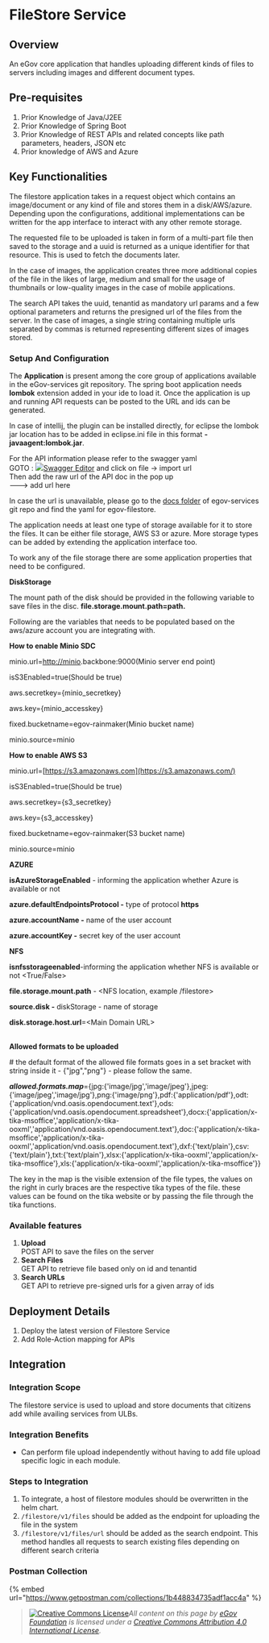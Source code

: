 # FileStore Service

## Overview <a href="#overview" id="overview"></a>

An eGov core application that handles uploading different kinds of files to servers including images and different document types.

## Pre-requisites <a href="#pre-requisites" id="pre-requisites"></a>

1. Prior Knowledge of Java/J2EE
2. Prior Knowledge of Spring Boot
3. Prior Knowledge of REST APIs and related concepts like path parameters, headers, JSON etc
4. Prior knowledge of AWS and Azure

## Key Functionalities <a href="#key-functionalities" id="key-functionalities"></a>

The filestore application takes in a request object which contains an image/document or any kind of file and stores them in a disk/AWS/azure. Depending upon the configurations, additional implementations can be written for the app interface to interact with any other remote storage.

The requested file to be uploaded is taken in form of a multi-part file then saved to the storage and a uuid is returned as a unique identifier for that resource. This is used to fetch the documents later.

In the case of images, the application creates three more additional copies of the file in the likes of large, medium and small for the usage of thumbnails or low-quality images in the case of mobile applications.

The search API takes the uuid, tenantid as mandatory url params and a few optional parameters and returns the presigned url of the files from the server. In the case of images, a single string containing multiple urls separated by commas is returned representing different sizes of images stored.

### Setup And Configuration <a href="#setup-and-configuration" id="setup-and-configuration"></a>

The **Application** is present among the core group of applications available in the eGov-services git repository.  The spring boot application needs **lombok** extension added in your ide to load it. Once the application is up and running API requests can be posted to the URL and ids can be generated.&#x20;

&#x20;In case of intellij, the plugin can be installed directly, for eclipse the lombok jar location has to be added in eclipse.ini file in this format **-javaagent:lombok.jar**.

For the API information please refer to the swagger yaml \
GOTO : [![](https://editor.swagger.io/dist/favicon-32x32.png)Swagger Editor](https://editor.swagger.io/)   and click on file -> import url\
Then add the raw url of the API doc in the pop up\
\---> add url here&#x20;

In case the url is unavailable, please go to the [docs folder](https://github.com/egovernments/egov-services/tree/master/docs) of egov-services git repo and find the yaml for egov-filestore.

The application needs at least one type of storage available for it to store the files. It can be either file storage, AWS S3 or azure. More storage types can be added by extending the application interface too.

To work any of the file storage there are some application properties that need to be configured.

**DiskStorage**

The mount path of the disk should be provided in the following variable to save files in the disc. **file.storage.mount.path=path.**

Following are the variables that needs to be populated based on the aws/azure account you are integrating with.

**How to enable Minio SDC**

minio.url=[http://minio](http://minio/).backbone:9000(Minio server end point)

isS3Enabled=true(Should be true)

aws.secretkey={minio\_secretkey}

aws.key={minio\_accesskey}

fixed.bucketname=egov-rainmaker(Minio bucket name)

minio.source=minio

**How to enable AWS S3**

minio.url=[https://s3.amazonaws.com](https://s3.amazonaws.com/)

isS3Enabled=true(Should be true)

aws.secretkey={s3\_secretkey}

aws.key={s3\_accesskey}

fixed.bucketname=egov-rainmaker(S3 bucket name)

minio.source=minio

**AZURE**

**isAzureStorageEnabled** - informing the application whether Azure is available or not

**azure.defaultEndpointsProtocol -** type of protocol **https**

**azure.accountName -** name of the user account&#x20;

**azure.accountKey -** secret key of the user account

**NFS**&#x20;

**isnfsstorageenabled**-informing the application whether NFS is available or not \<True/False>

**file.storage.mount.path** - \<NFS location, example /filestore>

**source.disk -** diskStorage - name of storage

**disk.storage.host.url**=\<Main Domain URL>

\
**Allowed formats to be uploaded**

\# the default format of the allowed file formats goes in a set bracket with string inside it - {"jpg","png"} - please follow the same.

_**allowed.formats.map**_={jpg:{'image/jpg','image/jpeg'},jpeg:{'image/jpeg','image/jpg'},png:{'image/png'},pdf:{'application/pdf'},odt:{'application/vnd.oasis.opendocument.text'},ods:{'application/vnd.oasis.opendocument.spreadsheet'},docx:{'application/x-tika-msoffice','application/x-tika-ooxml','application/vnd.oasis.opendocument.text'},doc:{'application/x-tika-msoffice','application/x-tika-ooxml','application/vnd.oasis.opendocument.text'},dxf:{'text/plain'},csv:{'text/plain'},txt:{'text/plain'},xlsx:{'application/x-tika-ooxml','application/x-tika-msoffice'},xls:{'application/x-tika-ooxml','application/x-tika-msoffice'\}}

The key in the map is the visible extension of the file types, the values on the right in curly braces are the respective tika types of the file. these values can be found on the tika website or by passing the file through the tika functions.

### Available features <a href="#available-features" id="available-features"></a>

1. **Upload**\
   POST API to save the files on the server
2. **Search Files**\
   GET API to retrieve file based only on id and tenantid
3. **Search URLs** \
   GET API  to retrieve pre-signed urls for a given array of ids

## Deployment Details <a href="#deployment-details" id="deployment-details"></a>

1. Deploy the latest version of Filestore Service
2. Add Role-Action mapping for APIs

## Integration <a href="#integration" id="integration"></a>

### Integration Scope <a href="#integration-scope" id="integration-scope"></a>

The filestore service is used to upload and store documents that citizens add while availing services from ULBs.

### Integration Benefits <a href="#integration-benefits" id="integration-benefits"></a>

* Can perform file upload independently without having to add file upload specific logic in each module.

### Steps to Integration <a href="#steps-to-integration" id="steps-to-integration"></a>

1. To integrate, a host of filestore modules should be overwritten in the helm chart.
2. `/filestore/v1/files` should be added as the endpoint for uploading the file in the system
3. `/filestore/v1/files/url` should be added as the search endpoint. This method handles all requests to search existing files depending on different search criteria

### Postman Collection <a href="#postman-collection" id="postman-collection"></a>

{% embed url="https://www.getpostman.com/collections/1b448834735adf1acc4a" %}

> [![Creative Commons License](https://i.creativecommons.org/l/by/4.0/80x15.png)_​_](http://creativecommons.org/licenses/by/4.0/)_All content on this page by_ [_eGov Foundation_](https://egov.org.in/) _is licensed under a_ [_Creative Commons Attribution 4.0 International License_](http://creativecommons.org/licenses/by/4.0/)_._
